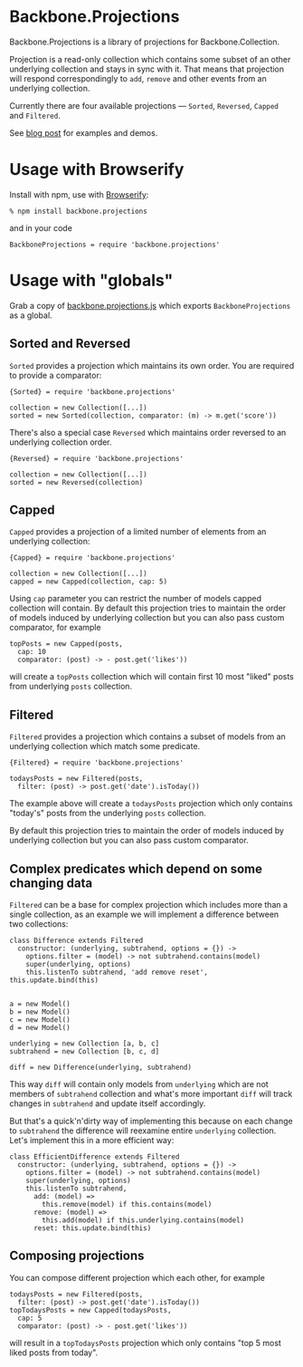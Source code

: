 # Backbone.Projections

Backbone.Projections is a library of projections for Backbone.Collection.

Projection is a read-only collection which contains some subset of an other
underlying collection and stays in sync with it. That means that projection will
respond correspondingly to `add`, `remove` and other events from an underlying
collection.

Currently there are four available projections — `Sorted`, `Reversed`, `Capped`
and `Filtered`.

See [blog post][] for examples and demos.

[blog post]: http://andreypopp.com/posts/2013-05-15-projections-for-backbone-collections.html

# Usage with Browserify

Install with npm, use with [Browserify][]:

    % npm install backbone.projections

and in your code

    BackboneProjections = require 'backbone.projections'

[Browserify]: http://browserify.org

# Usage with "globals"

Grab a copy of [backbone.projections.js][] which exports `BackboneProjections` as a
global.

[backbone.projections.js]: https://raw.github.com/andreypopp/backbone.projections/master/backbone.projections.js

## Sorted and Reversed

`Sorted` provides a projection which maintains its own order. You are
required to provide a comparator:

    {Sorted} = require 'backbone.projections'

    collection = new Collection([...])
    sorted = new Sorted(collection, comparator: (m) -> m.get('score'))

There's also a special case `Reversed` which maintains order reversed
to an underlying collection order.

    {Reversed} = require 'backbone.projections'

    collection = new Collection([...])
    sorted = new Reversed(collection)

## Capped

`Capped` provides a projection of a limited number of elements from an
underlying collection:

    {Capped} = require 'backbone.projections'

    collection = new Collection([...])
    capped = new Capped(collection, cap: 5)

Using `cap` parameter you can restrict the number of models capped collection
will contain. By default this projection tries to maintain the order of models
induced by underlying collection but you can also pass custom comparator, for
example

    topPosts = new Capped(posts,
      cap: 10
      comparator: (post) -> - post.get('likes'))

will create a `topPosts` collection which will contain first 10 most "liked"
posts from underlying `posts` collection.

## Filtered

`Filtered` provides a projection which contains a subset of models
from an underlying collection which match some predicate.

    {Filtered} = require 'backbone.projections'

    todaysPosts = new Filtered(posts,
      filter: (post) -> post.get('date').isToday())

The example above will create a `todaysPosts` projection which only contains
"today's" posts from the underlying `posts` collection.

By default this projection tries to maintain the order of models
induced by underlying collection but you can also pass custom comparator.

## Complex predicates which depend on some changing data

`Filtered` can be a base for complex projection which includes more
than a single collection, as an example we will implement a difference between
two collections:

    class Difference extends Filtered
      constructor: (underlying, subtrahend, options = {}) ->
        options.filter = (model) -> not subtrahend.contains(model)
        super(underlying, options)
        this.listenTo subtrahend, 'add remove reset', this.update.bind(this)


    a = new Model()
    b = new Model()
    c = new Model()
    d = new Model()

    underlying = new Collection [a, b, c]
    subtrahend = new Collection [b, c, d]

    diff = new Difference(underlying, subtrahend)

This way `diff` will contain only models from `underlying` which are not members
of `subtrahend` collection and what's more important `diff` will track changes
in `subtrahend` and update itself accordingly.

But that's a quick'n'dirty way of implementing this because on each change to
`subtrahend` the difference will reexamine entire `underlying` collection. Let's
implement this in a more efficient way:

    class EfficientDifference extends Filtered
      constructor: (underlying, subtrahend, options = {}) ->
        options.filter = (model) -> not subtrahend.contains(model)
        super(underlying, options)
        this.listenTo subtrahend,
          add: (model) =>
            this.remove(model) if this.contains(model)
          remove: (model) =>
            this.add(model) if this.underlying.contains(model)
          reset: this.update.bind(this)

## Composing projections

You can compose different projection which each other, for example

    todaysPosts = new Filtered(posts,
      filter: (post) -> post.get('date').isToday())
    topTodaysPosts = new Capped(todaysPosts,
      cap: 5
      comparator: (post) -> - post.get('likes'))

will result in a `topTodaysPosts` projection which only contains "top 5 most
liked posts from today".
